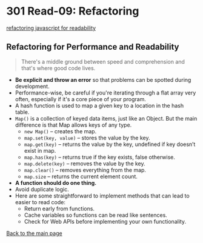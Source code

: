 # 301 Read-09: Refactoring
[refactoring javascript for readability](https://dev.to/healeycodes/refactoring-javascript-for-performance-and-readability-with-examples-1hec)<br>

## Refactoring for Performance and Readability

> There's a middle ground between speed and comprehension and that's where good code lives.

+ **Be explicit and throw an error** so that problems can be spotted during development.
+ Performance-wise, be careful if you're iterating through a flat array very often, especially if it's a core piece of your program.
+  A hash function is used to map a given key to a location in the hash table.
+ `Map()` is a collection of keyed data items, just like an Object. But the main difference is that Map allows keys of any type.
  + `new Map()` – creates the map.
  + `map.set(key, value)` – stores the value by the key.
  + `map.get(key)` – returns the value by the key, undefined if key doesn’t exist in map.
  + `map.has(key)` – returns true if the key exists, false otherwise.
  + `map.delete(key)` – removes the value by the key.
  + `map.clear()` – removes everything from the map.
  + `map.size` – returns the current element count.
+  **A function should do one thing.**
+ Avoid duplicate logic.
+ Here are some straightforward to implement methods that can lead to easier to read code:
  + Return early from functions.
  + Cache variables so functions can be read like sentences.
  + Check for Web APIs before implementing your own functionality.
  

[Back to the main page](../README.md) 